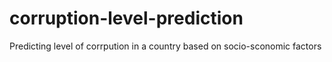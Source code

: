 # corruption-level-prediction
Predicting level of corrpution in a country based on socio-sconomic factors
